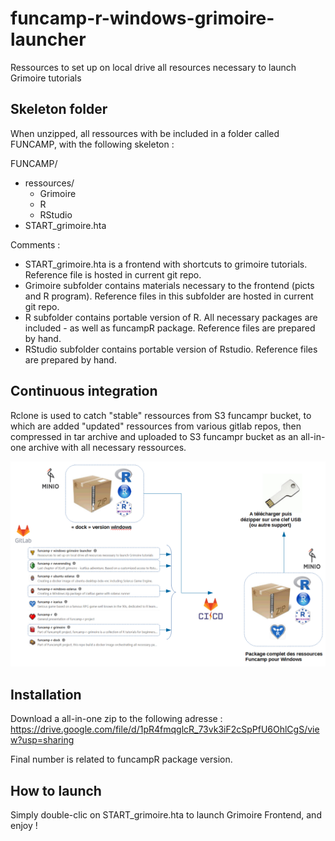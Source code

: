 # funcamp-r-windows-grimoire-launcher

Ressources to set up on local drive all resources necessary to launch Grimoire tutorials

## Skeleton folder

When unzipped, all ressources with be included in a folder called FUNCAMP, with the following skeleton :

FUNCAMP/
- ressources/
    - Grimoire
    - R
    - RStudio
- START_grimoire.hta

Comments :
- START_grimoire.hta is a frontend with shortcuts to grimoire tutorials. Reference file is hosted in current git repo.
- Grimoire subfolder contains materials necessary to the frontend (picts and R program). Reference files in this subfolder are hosted in current git repo. 
- R subfolder contains portable version of R. All necessary packages are included - as well as funcampR package. Reference files are prepared by hand.
- RStudio subfolder contains portable version of Rstudio. Reference files are prepared by hand. 

## Continuous integration

Rclone is used to catch "stable" ressources from S3 funcampr bucket, to which are added "updated" ressources from various gitlab repos, then compressed in tar archive and uploaded to S3 funcampr bucket as an all-in-one archive with all necessary ressources.

![](documentation/funcampr-integration-windows.png)


## Installation

Download a all-in-one zip to the following adresse :
https://drive.google.com/file/d/1pR4fmqglcR_73vk3iF2cSpPfU6OhlCgS/view?usp=sharing

Final number is related to funcampR package version.

## How to launch

Simply double-clic on START_grimoire.hta to launch Grimoire Frontend, and enjoy !




